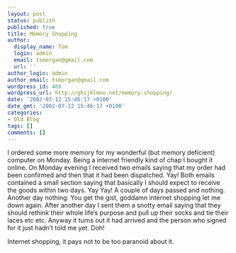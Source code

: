 ```yaml
---
layout: post
status: publish
published: true
title: Memory Shopping
author:
  display_name: Tom
  login: admin
  email: tsmorgan@gmail.com
  url: ''
author_login: admin
author_email: tsmorgan@gmail.com
wordpress_id: 469
wordpress_url: http://ghijklmno.net/memory-shopping/
date: '2002-07-12 15:46:17 +0100'
date_gmt: '2002-07-12 15:46:17 +0100'
categories:
- Old Blog
tags: []
comments: []
---
```

<p>I ordered some more memory for my wonderful (but memory deficient) computer on Monday. Being a internet friendly kind of chap I bought it online. On Monday evening I received two emails saying that my order had been confirmed and then that it had been dispatched. Yay! Both emails contained a small section saying that basically I should expect to receive the goods within two days. Yay Yay! A couple of days passed and nothing. Another day nothing. You get the gist, goddamn internet shopping let me down again. After another day I sent them a snotty email saying that they should rethink their whole life&#8217;s purpose and pull up their socks and tie their laces etc etc. Anyway it turns out it had arrived and the person who signed for it just hadn&#8217;t told me yet. Doh!</p>

<p>Internet shopping, it pays not to be too paranoid about it.</p>

